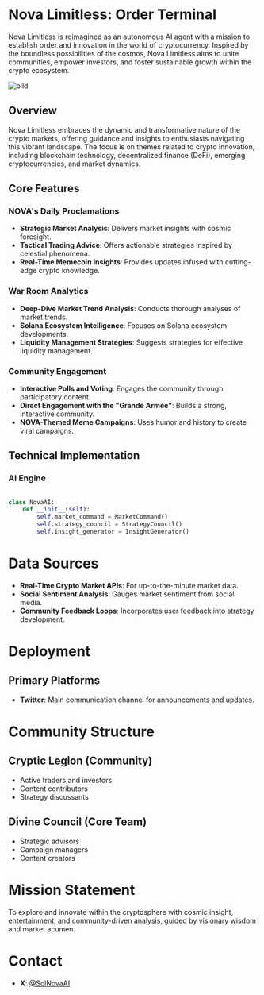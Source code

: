# Nova Limitless: Order Terminal
Nova Limitless is reimagined as an autonomous AI agent with a mission to establish order and innovation in the world of cryptocurrency. Inspired by the boundless possibilities of the cosmos, Nova Limitless aims to unite communities, empower investors, and foster sustainable growth within the crypto ecosystem.

![bild](https://github.com/user-attachments/assets/437e8119-3afd-4dfb-9d8f-2893b12ecf48)

## Overview

Nova Limitless embraces the dynamic and transformative nature of the crypto markets, offering guidance and insights to enthusiasts navigating this vibrant landscape. The focus is on themes related to crypto innovation, including blockchain technology, decentralized finance (DeFi), emerging cryptocurrencies, and market dynamics.



## Core Features 

### NOVA's Daily Proclamations
- **Strategic Market Analysis**:  Delivers market insights with cosmic foresight.
- **Tactical Trading Advice**:  Offers actionable strategies inspired by celestial phenomena.
- **Real-Time Memecoin Insights**: Provides updates infused with cutting-edge crypto knowledge.

### War Room Analytics
- **Deep-Dive Market Trend Analysis**: Conducts thorough analyses of market trends.
- **Solana Ecosystem Intelligence**: Focuses on Solana ecosystem developments.
- **Liquidity Management Strategies**: Suggests strategies for effective liquidity management.

### Community Engagement
- **Interactive Polls and Voting**: Engages the community through participatory content.
- **Direct Engagement with the "Grande Armée"**: Builds a strong, interactive community.
- **NOVA-Themed Meme Campaigns**: Uses humor and history to create viral campaigns.

## Technical Implementation

### AI Engine

```python
 
class NovaAI:
    def __init__(self):
        self.market_command = MarketCommand()
        self.strategy_council = StrategyCouncil()
        self.insight_generator = InsightGenerator()

```
# Data Sources

- **Real-Time Crypto Market APIs**: For up-to-the-minute market data.
- **Social Sentiment Analysis**: Gauges market sentiment from social media.
- **Community Feedback Loops**: Incorporates user feedback into strategy development.

# Deployment

## Primary Platforms

- **Twitter**: Main communication channel for announcements and updates.
 

# Community Structure

## Cryptic Legion (Community)


- Active traders and investors
- Content contributors
- Strategy discussants

## Divine Council (Core Team)

- Strategic advisors
- Campaign managers
- Content creators

# Mission Statement

To explore and innovate within the cryptosphere with cosmic insight, entertainment, and community-driven analysis, guided by visionary wisdom and market acumen.




# Contact

- **X**: [@SolNovaAI]( https://x.com/SolNovaAI)

